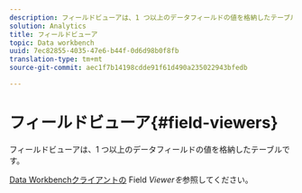 ```yaml
---
description: フィールドビューアは、1 つ以上のデータフィールドの値を格納したテーブルです。
solution: Analytics
title: フィールドビューア
topic: Data workbench
uuid: 7ec82855-4035-47e6-b44f-0d6d98b0f8fb
translation-type: tm+mt
source-git-commit: aec1f7b14198cdde91f61d490a235022943bfedb

---
```



# フィールドビューア{#field-viewers}

フィールドビューアは、1 つ以上のデータフィールドの値を格納したテーブルです。

[Data Workbenchクライアントの](../../../../home/c-get-started/c-admin-intrf/c-dataset-mgrs/c-fld-vwrs/c-fld-vwrs.md#concept-194cb94501564145ae059e53c0e4bec3) Field *Viewerを*&#x200B;参照してください。
